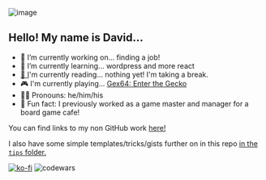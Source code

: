 ![image](https://i.imgur.com/zobZxld.jpg)

## Hello! My name is David...

- 🔭 I’m currently working on... finding a job!
- 🌱 I’m currently learning... wordpress and more react
- [📖 I](https://www.goodreads.com/user/show/91776686-david-vogel)'m currently reading... nothing yet! I'm taking a break.
- 🎮 I'm currently playing... [Gex64: Enter the Gecko](https://www.igdb.com/games/gex-64-enter-the-gecko)
- 🙋‍♂️ Pronouns: he/him/his
- 🎲 Fun fact: I previously worked as a game master and manager for a board game cafe!

You can find links to my non GitHub work [here!](https://github.com/davidvdev/davidvdev/blob/main/related-links-showcase.md)

I also have some simple templates/tricks/gists further on in this repo [in the `tips` folder.](https://github.com/davidvdev/davidvdev/blob/main/tips)


[![ko-fi](https://ko-fi.com/img/githubbutton_sm.svg)](https://ko-fi.com/S6S55K9XD)  ![codewars](https://www.codewars.com/users/davidvdev/badges/micro)
